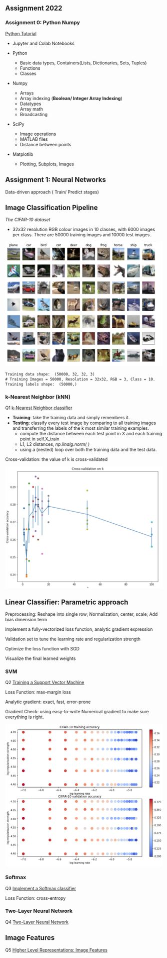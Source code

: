 ## Assignment 2022

### Assignment 0: Python Numpy

[Python Tutorial](../MyProject22/assignment0_Python/python.ipynb)

- Jupyter and Colab Notebooks
- Python

  - Basic data types, Containers(Lists, Dictionaries, Sets, Tuples)
  - Functions
  - Classes
- Numpy

  - Arrays
  - Array indexing (**Boolean/ Integer Array Indexing**)
  - Datatypes
  - Array math
  - Broadcasting
- SciPy

  - Image operations
  - MATLAB files
  - Distance between points
- Matplotlib

  - Plotting, Subplots, Images

## Assignment 1: Neural Networks

Data-driven approach ( Train/ Predict stages)

## Image Classification Pipeline

*The CIFAR-10 dataset*

- 32x32 resolution RGB colour images in 10 classes, with 6000 images per class. There are 50000 training images and 10000 test images.

![CIFAR-10](../MyProject22/Photo/CIFAR-10.png)

```
Training data shape:  (50000, 32, 32, 3) 
# Training Images = 50000, Resolution = 32x32, RGB = 3, Class = 10.
Training labels shape:  (50000,) 
```

### k-Nearest Neighbor (kNN)

Q1 [k-Nearest Neighbor classifier](../MyProject22/assignment1/knn.ipynb)

- **Training**: take the training data and simply remembers it.
- **Testing**:  classify every test image by comparing to all training images and transferring the labels of the k most similar training examples.
  - compute the distance between each test point in X and each training point in self.X_train
  - L1, L2 distances, *np.linalg.norm( )*
  - using a (nested) loop over both the training data and the test data.

Cross-validation: the value of k is cross-validated

![knn_Cross-validation](../MyProject22/Photo/Cross-Validation_on_k.png)

## Linear Classifier: Parametric approach

Preprocessing: Reshape into single row; Normalization, center, scale; Add bias dimension term

Implement a fully-vectorized loss function, analytic gradient expression

Validation set to tune the learning rate and regularization strength

Optimize the loss function with SGD

Visualize the final learned weights

### SVM

Q2 [Training a Support Vector Machine](../MyProject22/assignment1/svm.ipynb)

Loss Function: max-margin loss

Analytic gradient: exact, fast, error-prone

Gradient Check: using easy-to-write Numerical gradient to make sure everything is right.

![svm_Cross-validation](../MyProject22/Photo/svm_Cross-validation.png)

### Softmax

Q3 [Implement a Softmax classifier](../MyProject22/assignment1/softmax.ipynb)

Loss Function: cross-entropy

### Two-Layer Neural Network

Q4 [Two-Layer Neural Network](../MyProject22/assignment1/two_layer_net.ipynb)

## Image Features

Q5 [Higher Level Representations: Image Features](../MyProject22/assignment1/features.ipynb)
